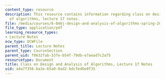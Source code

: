 ```yaml
---
content_type: resource
description: This resource contains information regarding class on design and analysis
  of algorithms, lecture 17 notes.
file: /media/courses/6-046j-design-and-analysis-of-algorithms-spring-2015/a4a7f356ba3e65a00ad2bdcfed6e0f35_MIT6_046JS15_lec17.pdf
file_type: application/pdf
learning_resource_types:
- Lecture Notes
ocw_type: OCWFile
parent_title: Lecture Notes
parent_type: CourseSection
parent_uid: f0632fab-33fe-b54f-79db-e7aead7c2a75
resourcetype: Document
title: Class on Design and Analysis of Algorithms, Lecture 17 Notes
uid: a4a7f356-ba3e-65a0-0ad2-bdcfed6e0f35
---
```

